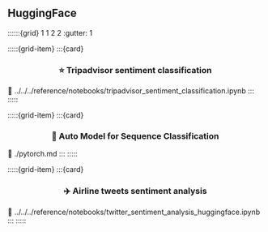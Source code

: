 ## HuggingFace

::::::{grid} 1 1 2 2
:gutter: 1

:::::{grid-item}
:::{card} <h3><center>⭐️ Tripadvisor sentiment classification</center></h3>
:link: ../../../reference/notebooks/tripadvisor_sentiment_classification.ipynb
:::
:::::

:::::{grid-item}
:::{card} <h3><center>🤗 Auto Model for Sequence Classification</center></h3>
:link: ./pytorch.md
:::
:::::

:::::{grid-item}
:::{card} <h3><center> ✈️ Airline tweets sentiment analysis</center></h3>
:link: ../../../reference/notebooks/twitter_sentiment_analysis_huggingface.ipynb
:::
:::::
